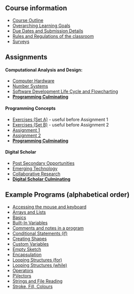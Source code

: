 ## Course information
* [Course Outline](./Course-Overview)
* [Overarching Learning Goals](./images/ICS3U.jpg)
* [Due Dates and Submission Details](./Due-Dates-and-Submission-Details)
* [Rules and Regulations of the classroom](./Rules-and-Regulations)
* [Surveys](./Surveys)

## Assignments
#### Computational Analysis and Design:
* [Computer Hardware](./Computer-Hardware)
* [Number Systems](./Number-Systems)
* [Software Development Life Cycle and Flowcharting](./SDLC-and-Flowcharting)
* **[Programming Culminating](./Programming-Culminating-Project)**

#### Programming Concepts
* [Exercises (Set A)](./Processing-Exercise-Set-A) - useful before Assignment 1
* [Exercises (Set B)](./Processing-Exercise-Set-B) - useful before Assignment 2
* [Assignment 1](./Processing-Assignment-1)
* [Assignment 2](./Processing-Assignment-2)
* **[Programming Culminating](./Programming-Culminating-Project)**

#### Digital Scholar
* [Post Secondary Opportunities](./Post-Secondary-Opportunities)
* [Emerging Technology](./Emerging-Technology)
* [Collaborative Research](./Collaborative-Research)
* **[Digital Scholar Culminating](./Digital-Scholar-Culminating-Project)**

## Example Programs (alphabetical order)
* [Accessing the mouse and keyboard](https://github.com/mrseidel-classes/ICS3U/tree/master/Example%20Programs/accessingMouseAndKeyboard)
* [Arrays and Lists](https://github.com/mrseidel-classes/ICS3U/tree/master/Example%20Programs/arraysAndLists)
* [Basics](https://github.com/mrseidel-classes/ICS3U/tree/master/Example%20Programs/basics)
* [Built-In Variables](https://github.com/mrseidel-classes/ICS3U/tree/master/Example%20Programs/builtInVariables)
* [Comments and notes in a program](https://github.com/mrseidel-classes/ICS3U/tree/master/Example%20Programs/commentsAndNotes)
* [Conditional Statements (if)](https://github.com/mrseidel-classes/ICS3U/tree/master/Example%20Programs/conditionalStatements)
* [Creating Shapes](https://github.com/mrseidel-classes/ICS3U/tree/master/Example%20Programs/creatingShapes)
* [Custom Variables](https://github.com/mrseidel-classes/ICS3U/tree/master/Example%20Programs/customVariables)
* [Empty Sketch](https://github.com/mrseidel-classes/ICS3U/tree/master/Example%20Programs/emptySketch)
* [Encapsulation](https://github.com/mrseidel-classes/ICS3U/tree/master/Example%20Programs/encapsulation)
* [Looping Structures (for)](https://github.com/mrseidel-classes/ICS3U/tree/master/Example%20Programs/loopingStructuresFor)
* [Looping Structures (while)](https://github.com/mrseidel-classes/ICS3U/tree/master/Example%20Programs/loopingStructuresWhile)
* [Operators](https://github.com/mrseidel-classes/ICS3U/tree/master/Example%20Programs/operators)
* [PVectors](https://github.com/mrseidel-classes/ICS3U/tree/master/Example%20Programs/PVectors)
* [Strings and File Reading](https://github.com/mrseidel-classes/ICS3U/tree/master/Example%20Programs/Strings%20and%20File%20Reading)
* [Stroke, Fill, Colours](https://github.com/mrseidel-classes/ICS3U/tree/master/Example%20Programs/strokeFillColours)